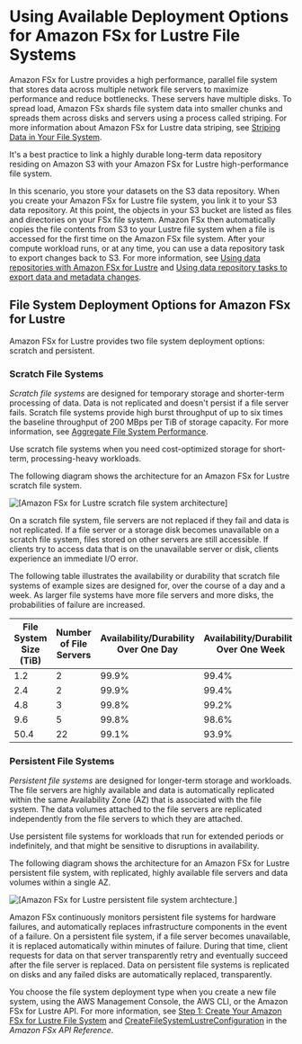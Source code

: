 # Using Available Deployment Options for Amazon FSx for Lustre File Systems<a name="using-fsx-lustre"></a>

Amazon FSx for Lustre provides a high performance, parallel file system that stores data across multiple network file servers to maximize performance and reduce bottlenecks\. These servers have multiple disks\. To spread load, Amazon FSx shards file system data into smaller chunks and spreads them across disks and servers using a process called striping\. For more information about Amazon FSx for Lustre data striping, see [Striping Data in Your File System](performance.md#striping-data)\.

It's a best practice to link a highly durable long\-term data repository residing on Amazon S3 with your Amazon FSx for Lustre high\-performance file system\.

In this scenario, you store your datasets on the S3 data repository\. When you create your Amazon FSx for Lustre file system, you link it to your S3 data repository\. At this point, the objects in your S3 bucket are listed as files and directories on your FSx file system\. Amazon FSx then automatically copies the file contents from S3 to your Lustre file system when a file is accessed for the first time on the Amazon FSx file system\. After your compute workload runs, or at any time, you can use a data repository task to export changes back to S3\. For more information, see [Using data repositories with Amazon FSx for Lustre](fsx-data-repositories.md) and [Using data repository tasks to export data and metadata changes](export-data-repo-task.md)\. 

## File System Deployment Options for Amazon FSx for Lustre<a name="lustre-deployment-types"></a>

Amazon FSx for Lustre provides two file system deployment options: scratch and persistent\.

### Scratch File Systems<a name="scratch-file-system"></a>

*Scratch file systems* are designed for temporary storage and shorter\-term processing of data\. Data is not replicated and doesn't persist if a file server fails\. Scratch file systems provide high burst throughput of up to six times the baseline throughput of 200 MBps per TiB of storage capacity\. For more information, see [Aggregate File System Performance](performance.md#fsx-aggregate-perf)\. 

Use scratch file systems when you need cost\-optimized storage for short\-term, processing\-heavy workloads\. 

The following diagram shows the architecture for an Amazon FSx for Lustre scratch file system\.

![\[Amazon FSx for Lustre scratch file system architecture\]](http://docs.aws.amazon.com/fsx/latest/LustreGuide/images/fsx-lustre-scratch-architecture.png)

On a scratch file system, file servers are not replaced if they fail and data is not replicated\. If a file server or a storage disk becomes unavailable on a scratch file system, files stored on other servers are still accessible\. If clients try to access data that is on the unavailable server or disk, clients experience an immediate I/O error\. 

The following table illustrates the availability or durability that scratch file systems of example sizes are designed for, over the course of a day and a week\. As larger file systems have more file servers and more disks, the probabilities of failure are increased\. 


| File System Size \(TiB\) | Number of File Servers | Availability/Durability Over One Day | Availability/Durability Over One Week | 
| --- | --- | --- | --- | 
|  1\.2  | 2 | 99\.9% | 99\.4% | 
| 2\.4 | 2 | 99\.9% | 99\.4% | 
| 4\.8 | 3 | 99\.8% | 99\.2% | 
|  9\.6  | 5 | 99\.8% | 98\.6% | 
| 50\.4 | 22 | 99\.1% | 93\.9% | 

### Persistent File Systems<a name="persistent-file-system"></a>

*Persistent file systems* are designed for longer\-term storage and workloads\. The file servers are highly available and data is automatically replicated within the same Availability Zone \(AZ\) that is associated with the file system\. The data volumes attached to the file servers are replicated independently from the file servers to which they are attached\. 

Use persistent file systems for workloads that run for extended periods or indefinitely, and that might be sensitive to disruptions in availability\. 

The following diagram shows the architecture for an Amazon FSx for Lustre persistent file system, with replicated, highly available file servers and data volumes within a single AZ\.

![\[Amazon FSx for Lustre persistent file system archtecture.\]](http://docs.aws.amazon.com/fsx/latest/LustreGuide/images/fsx-lustre-persistent-architecture.png)

 Amazon FSx continuously monitors persistent file systems for hardware failures, and automatically replaces infrastructure components in the event of a failure\. On a persistent file system, if a file server becomes unavailable, it is replaced automatically within minutes of failure\. During that time, client requests for data on that server transparently retry and eventually succeed after the file server is replaced\. Data on persistent file systems is replicated on disks and any failed disks are automatically replaced, transparently\. 

You choose the file system deployment type when you create a new file system, using the AWS Management Console, the AWS CLI, or the Amazon FSx for Lustre API\. For more information, see [Step 1: Create Your Amazon FSx for Lustre File System](getting-started-step1.md) and [CreateFileSystemLustreConfiguration](https://docs.aws.amazon.com/fsx/latest/APIReference/API_CreateFileSystemLustreConfiguration.html) in the *Amazon FSx API Reference*\.